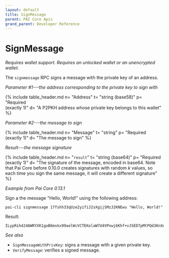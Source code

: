 ```yaml
---
layout: default
title: SignMessage
parent: PAI Core Apis
grand_parent: Developer Reference
---
```


SignMessage
=======================

*Requires wallet support. Requires an unlocked wallet or an
unencrypted wallet.*

The `signmessage` RPC signs a message with the private key of an address.

*Parameter #1---the address corresponding to the private key to sign with*

{% include table_header.md
  n= "Address"
  t= "string (base58)"
  p= "Required<br>(exactly 1)"
  d= "A P2PKH address whose private key belongs to this wallet"
%}

*Parameter #2---the message to sign*

{% include table_header.md
  n= "Message"
  t= "string"
  p= "Required<br>(exactly 1)"
  d= "The message to sign"
%}

*Result---the message signature*

{% include table_header.md
  n= "`result`"
  t= "string (base64)"
  p= "Required<br>(exactly 1)"
  d= "The signature of the message, encoded in base64.  Note that Pai Core before 0.10.0 creates signatures with random *k* values, so each time you sign the same message, it will create a different signature"
%}

*Example from Pai Core 0.13.1*

Sign a the message "Hello, World!" using the following address:

```
pai-cli signmessage 17fshh33qUze2yifiJ2sXgijSMzJ2KNEwu "Hello, World!"
```

Result:

```
ILypRih424AWRYXK1goB6mskx99aelWcVCTEKolaW7U4VPnwj6Khf+vJSED7pMtPQd3KnXuqq1JvavrQdPMFFB0=
```

*See also*

* `SignMessageWithPrivKey`: signs a message with a given private key.
* `VerifyMessage`: verifies a signed message.
